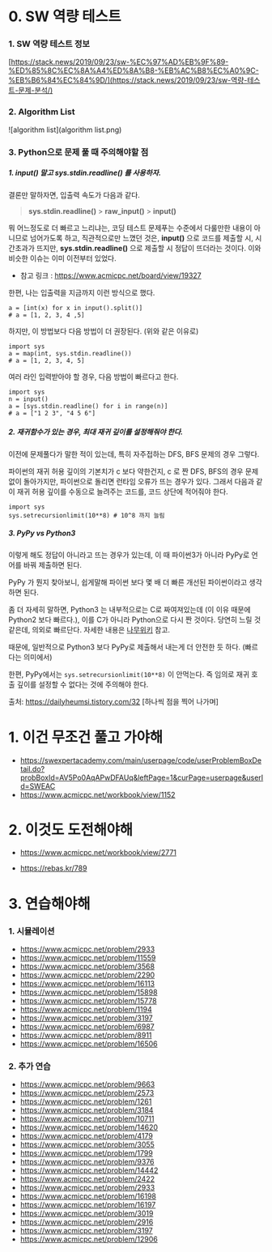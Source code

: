 # 0. SW 역량 테스트

### 1. SW 역량 테스트 정보

[https://stack.news/2019/09/23/sw-%EC%97%AD%EB%9F%89-%ED%85%8C%EC%8A%A4%ED%8A%B8-%EB%AC%B8%EC%A0%9C-%EB%B6%84%EC%84%9D/](https://stack.news/2019/09/23/sw-역량-테스트-문제-분석/)



### 2. Algorithm List

![algorithm list](algorithm list.png)



### 3. Python으로 문제 풀 때 주의해야할 점

##### 1. input() 말고 sys.stdin.readline() 를 사용하자.

결론만 말하자면, 입출력 속도가 다음과 같다.

> **sys.stdin.readline()** > **raw_input()** > **input()**

뭐 어느정도로 더 빠르고 느리냐는, 코딩 테스트 문제푸는 수준에서 다룰만한 내용이 아니므로 넘어가도록 하고, 직관적으로만 느꼈던 것은, **input()** 으로 코드를 제출할 시, 시간초과가 뜨지만, **sys.stdin.readline()** 으로 제출할 시 정답이 뜨더라는 것이다. 이와 비슷한 이슈는 이미 이전부터 있었다.

- 참고 링크 : https://www.acmicpc.net/board/view/19327

한편, 나는 입출력을 지금까지 이런 방식으로 했다.

```
a = [int(x) for x in input().split()]  
# a = [1, 2, 3, 4 ,5]
```

하지만, 이 방법보다 다음 방법이 더 권장된다. (위와 같은 이유로)

```
import sys  
a = map(int, sys.stdin.readline())  
# a = [1, 2, 3, 4, 5]
```

여러 라인 입력받아야 할 경우, 다음 방법이 빠르다고 한다.

```
import sys  
n = input()  
a = [sys.stdin.readline() for i in range(n)]  
# a = ["1 2 3", "4 5 6"]
```



##### 2. 재귀함수가 있는 경우, 최대 재귀 깊이를 설정해줘야 한다.

이전에 문제풀다가 말한 적이 있는데, 특히 자주접하는 DFS, BFS 문제의 경우 그렇다.

파이썬의 재귀 허용 깊이의 기본치가 c 보다 약한건지, c 로 짠 DFS, BFS의 경우 문제 없이 돌아가지만, 파이썬으로 돌리면 런타임 오류가 뜨는 경우가 있다. 그래서 다음과 같이 재귀 허용 깊이를 수동으로 늘려주는 코드를, 코드 상단에 적어줘야 한다.

```
import sys  
sys.setrecursionlimit(10**8) # 10^8 까지 늘림
```



##### 3. PyPy vs Python3

이렇게 해도 정답이 아니라고 뜨는 경우가 있는데, 이 때 파이썬3가 아니라 PyPy로 언어를 바꿔 제출하면 된다.

PyPy 가 뭔지 찾아보니, 쉽게말해 파이썬 보다 몇 배 더 빠른 개선된 파이썬이라고 생각하면 된다.

좀 더 자세히 말하면, Python3 는 내부적으로는 C로 짜여져있는데 (이 이유 때문에 Python2 보다 빠르다.), 이를 C가 아니라 Python으로 다시 짠 것이다. 당연히 느릴 것 같은데, 의외로 빠르단다. 자세한 내용은 [나무위키](https://namu.wiki/w/PyPy) 참고.

때문에, 일반적으로 Python3 보다 PyPy로 제출해서 내는게 더 안전한 듯 하다. (빠르다는 의미에서)

한편, PyPy에서는 `sys.setrecursionlimit(10**8)` 이 안먹는다. 즉 임의로 재귀 호출 깊이를 설정할 수 없다는 것에 주의해야 한다.



출처: https://dailyheumsi.tistory.com/32 [하나씩 점을 찍어 나가며]



# 1. 이건 무조건 풀고 가야해

- https://swexpertacademy.com/main/userpage/code/userProblemBoxDetail.do?probBoxId=AV5Po0AqAPwDFAUq&leftPage=1&curPage=userpage&userId=SWEAC 
- https://www.acmicpc.net/workbook/view/1152



# 2. 이것도 도전해야해 

- https://www.acmicpc.net/workbook/view/2771 

- https://rebas.kr/789



# 3. 연습해야해

### 1. 시뮬레이션

- https://www.acmicpc.net/problem/2933 
- https://www.acmicpc.net/problem/11559 
- https://www.acmicpc.net/problem/3568 
- https://www.acmicpc.net/problem/2290 
- https://www.acmicpc.net/problem/16113 
- https://www.acmicpc.net/problem/15898 
- https://www.acmicpc.net/problem/15778 
- https://www.acmicpc.net/problem/1194 
- https://www.acmicpc.net/problem/3197 
- https://www.acmicpc.net/problem/6987 
- https://www.acmicpc.net/problem/8911 
- https://www.acmicpc.net/problem/16506

### 2. 추가 연습

- https://www.acmicpc.net/problem/9663 
- https://www.acmicpc.net/problem/2573 
- https://www.acmicpc.net/problem/1261 
- https://www.acmicpc.net/problem/3184 
- https://www.acmicpc.net/problem/10711 
- https://www.acmicpc.net/problem/14620 
- https://www.acmicpc.net/problem/4179 
- https://www.acmicpc.net/problem/3055 
- https://www.acmicpc.net/problem/1799 
- https://www.acmicpc.net/problem/9376 
- https://www.acmicpc.net/problem/14442 
- https://www.acmicpc.net/problem/2422 
- https://www.acmicpc.net/problem/2933 
- https://www.acmicpc.net/problem/16198 
- https://www.acmicpc.net/problem/16197 
- https://www.acmicpc.net/problem/3019 
- https://www.acmicpc.net/problem/2916 
- https://www.acmicpc.net/problem/3197 
- https://www.acmicpc.net/problem/12906


